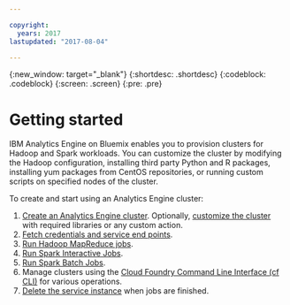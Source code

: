 ```yaml
---

copyright:
  years: 2017
lastupdated: "2017-08-04"

---
```


<!-- Attribute definitions -->
{:new_window: target="_blank"}
{:shortdesc: .shortdesc}
{:codeblock: .codeblock}
{:screen: .screen}
{:pre: .pre}

# Getting started

IBM Analytics Engine on Bluemix enables you to provision  clusters for Hadoop and Spark workloads. You can  customize the cluster by modifying the Hadoop configuration, installing third party Python and R packages, installing yum packages from CentOS repositories, or running custom scripts on specified nodes of the cluster.

To create and start using an Analytics Engine cluster:

1. [Create an Analytics Engine cluster](./provisioning.html). Optionally, [customize the cluster](./customizing-cluster.html) with required libraries or any custom action.
2. [Fetch credentials and service end points](./Retrieve-service-credentials-and-service-end-points.html).
3. [Run Hadoop MapReduce jobs](./hadoop-mapreduce-jobs.html).
4. [Run Spark Interactive Jobs](./spark-interactive-notebooks-api.html).
5. [Run Spark Batch Jobs](./Livy-api.html).
6. Manage clusters using the [Cloud Foundry Command Line Interface (cf CLI)](./WCE-CLI.html) for various operations.
7. [Delete the service instance](./delete-instance.html) when jobs are finished.

